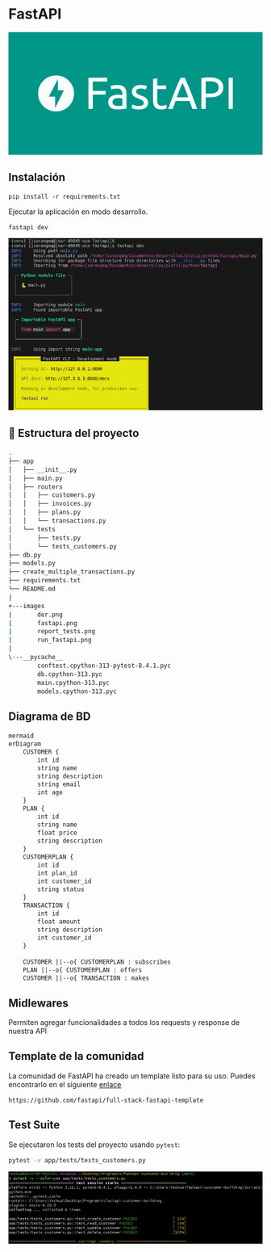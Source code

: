# FastAPI
![FastAPI](images/fastapi.png)

## Instalación  
```
pip install -r requirements.txt
```
Ejecutar la aplicación en modo desarrollo.
```
fastapi dev
```
![Run FastAPI](images/run_fastapi.png)

## 📂 Estructura del proyecto

```bash
.
├── app
│   ├── __init__.py
│   ├── main.py
│   ├── routers
│   │   ├── customers.py
│   │   ├── invoices.py
│   │   ├── plans.py
│   │   └── transactions.py
│   └── tests
│       ├── tests.py
│       └── tests_customers.py
├── db.py
├── models.py
├── create_multiple_transactions.py
├── requirements.txt
└── README.md
|
+---images
|       der.png
|       fastapi.png
|       report_tests.png
|       run_fastapi.png
|
\---__pycache__
        conftest.cpython-313-pytest-8.4.1.pyc
        db.cpython-313.pyc
        main.cpython-313.pyc
        models.cpython-313.pyc
```

## Diagrama de BD
```
mermaid
erDiagram
    CUSTOMER {
        int id
        string name
        string description
        string email
        int age
    }
    PLAN {
        int id
        string name
        float price
        string description
    }
    CUSTOMERPLAN {
        int id
        int plan_id
        int customer_id
        string status
    }
    TRANSACTION {
        int id
        float amount
        string description
        int customer_id
    }

    CUSTOMER ||--o{ CUSTOMERPLAN : subscribes
    PLAN ||--o{ CUSTOMERPLAN : offers
    CUSTOMER ||--o{ TRANSACTION : makes
```

## Midlewares
Permiten agregar funcionalidades a todos los requests y response de nuestra API


## Template de la comunidad 

La comunidad de FastAPI ha creado un template listo para su uso. Puedes encontrarlo en el siguiente [enlace](https://github.com/fastapi/full-stack-fastapi-template)
```
https://github.com/fastapi/full-stack-fastapi-template
```

## Test Suite

Se ejecutaron los tests del proyecto usando `pytest`:

```bash
pytest -v app/tests/tests_customers.py
```
![Run FastAPI](images/report_tests.png)
